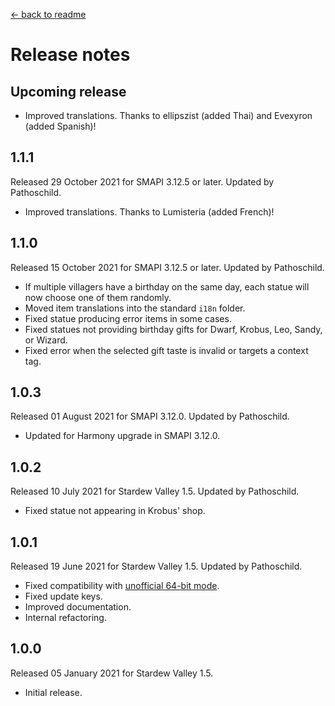 ﻿﻿[← back to readme](README.md)

# Release notes
## Upcoming release
* Improved translations. Thanks to ellipszist (added Thai) and Evexyron (added Spanish)!

## 1.1.1
Released 29 October 2021 for SMAPI 3.12.5 or later. Updated by Pathoschild.

* Improved translations. Thanks to Lumisteria (added French)!

## 1.1.0
Released 15 October 2021 for SMAPI 3.12.5 or later. Updated by Pathoschild.

* If multiple villagers have a birthday on the same day, each statue will now choose one of them randomly.
* Moved item translations into the standard `i18n` folder.
* Fixed statue producing error items in some cases.
* Fixed statues not providing birthday gifts for Dwarf, Krobus, Leo, Sandy, or Wizard.
* Fixed error when the selected gift taste is invalid or targets a context tag.

## 1.0.3
Released 01 August 2021 for SMAPI 3.12.0. Updated by Pathoschild.

* Updated for Harmony upgrade in SMAPI 3.12.0.

## 1.0.2
Released 10 July 2021 for Stardew Valley 1.5. Updated by Pathoschild.

* Fixed statue not appearing in Krobus' shop.

## 1.0.1
Released 19 June 2021 for Stardew Valley 1.5. Updated by Pathoschild.

* Fixed compatibility with [unofficial 64-bit mode](https://stardewvalleywiki.com/Modding:Migrate_to_64-bit_on_Windows).
* Fixed update keys.
* Improved documentation.
* Internal refactoring.

## 1.0.0
Released 05 January 2021 for Stardew Valley 1.5.

* Initial release.
